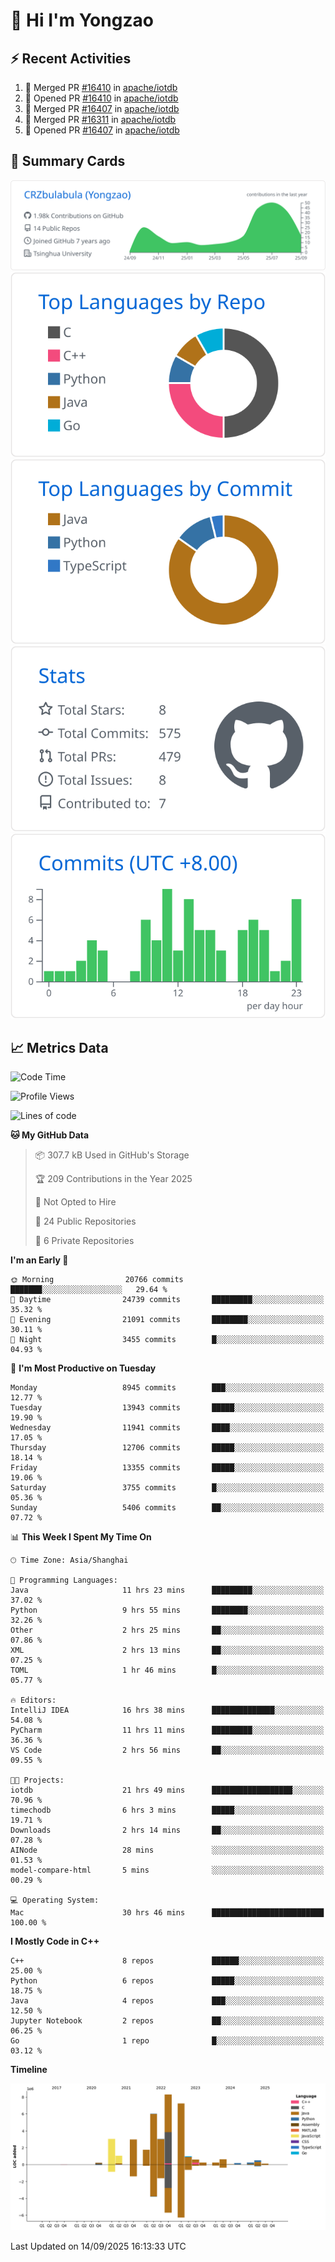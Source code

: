 # 👋 Hi I'm Yongzao

## ⚡ Recent Activities
<!--START_SECTION:activity-->
1. 🎉 Merged PR [#16410](https://github.com/apache/iotdb/pull/16410) in [apache/iotdb](https://github.com/apache/iotdb)
2. 💪 Opened PR [#16410](https://github.com/apache/iotdb/pull/16410) in [apache/iotdb](https://github.com/apache/iotdb)
3. 🎉 Merged PR [#16407](https://github.com/apache/iotdb/pull/16407) in [apache/iotdb](https://github.com/apache/iotdb)
4. 🎉 Merged PR [#16311](https://github.com/apache/iotdb/pull/16311) in [apache/iotdb](https://github.com/apache/iotdb)
5. 💪 Opened PR [#16407](https://github.com/apache/iotdb/pull/16407) in [apache/iotdb](https://github.com/apache/iotdb)
<!--END_SECTION:activity-->

## 🎑 Summary Cards

[![](https://raw.githubusercontent.com/CRZbulabula/CRZbulabula/main/profile-summary-card-output/github/0-profile-details.svg)](https://github.com/vn7n24fzkq/github-profile-summary-cards)
[![](https://raw.githubusercontent.com/CRZbulabula/CRZbulabula/main/profile-summary-card-output/github/1-repos-per-language.svg)](https://github.com/vn7n24fzkq/github-profile-summary-cards) [![](https://raw.githubusercontent.com/CRZbulabula/CRZbulabula/main/profile-summary-card-output/github/2-most-commit-language.svg)](https://github.com/vn7n24fzkq/github-profile-summary-cards)
[![](https://raw.githubusercontent.com/CRZbulabula/CRZbulabula/main/profile-summary-card-output/github/3-stats.svg)](https://github.com/vn7n24fzkq/github-profile-summary-cards) [![](https://raw.githubusercontent.com/CRZbulabula/CRZbulabula/main/profile-summary-card-output/github/4-productive-time.svg)](https://github.com/vn7n24fzkq/github-profile-summary-cards)

## 📈 Metrics Data

<!--START_SECTION:waka-->
![Code Time](http://img.shields.io/badge/Code%20Time-1%2C207%20hrs%2015%20mins-blue)

![Profile Views](http://img.shields.io/badge/Profile%20Views-0-blue)

![Lines of code](https://img.shields.io/badge/From%20Hello%20World%20I%27ve%20Written-37.2%20million%20lines%20of%20code-blue)

**🐱 My GitHub Data** 

> 📦 307.7 kB Used in GitHub's Storage 
 > 
> 🏆 209 Contributions in the Year 2025
 > 
> 🚫 Not Opted to Hire
 > 
> 📜 24 Public Repositories 
 > 
> 🔑 6 Private Repositories 
 > 
**I'm an Early 🐤** 

```text
🌞 Morning                20766 commits       ███████░░░░░░░░░░░░░░░░░░   29.64 % 
🌆 Daytime                24739 commits       █████████░░░░░░░░░░░░░░░░   35.32 % 
🌃 Evening                21091 commits       ████████░░░░░░░░░░░░░░░░░   30.11 % 
🌙 Night                  3455 commits        █░░░░░░░░░░░░░░░░░░░░░░░░   04.93 % 
```
📅 **I'm Most Productive on Tuesday** 

```text
Monday                   8945 commits        ███░░░░░░░░░░░░░░░░░░░░░░   12.77 % 
Tuesday                  13943 commits       █████░░░░░░░░░░░░░░░░░░░░   19.90 % 
Wednesday                11941 commits       ████░░░░░░░░░░░░░░░░░░░░░   17.05 % 
Thursday                 12706 commits       █████░░░░░░░░░░░░░░░░░░░░   18.14 % 
Friday                   13355 commits       █████░░░░░░░░░░░░░░░░░░░░   19.06 % 
Saturday                 3755 commits        █░░░░░░░░░░░░░░░░░░░░░░░░   05.36 % 
Sunday                   5406 commits        ██░░░░░░░░░░░░░░░░░░░░░░░   07.72 % 
```


📊 **This Week I Spent My Time On** 

```text
🕑︎ Time Zone: Asia/Shanghai

💬 Programming Languages: 
Java                     11 hrs 23 mins      █████████░░░░░░░░░░░░░░░░   37.02 % 
Python                   9 hrs 55 mins       ████████░░░░░░░░░░░░░░░░░   32.26 % 
Other                    2 hrs 25 mins       ██░░░░░░░░░░░░░░░░░░░░░░░   07.86 % 
XML                      2 hrs 13 mins       ██░░░░░░░░░░░░░░░░░░░░░░░   07.25 % 
TOML                     1 hr 46 mins        █░░░░░░░░░░░░░░░░░░░░░░░░   05.77 % 

🔥 Editors: 
IntelliJ IDEA            16 hrs 38 mins      ██████████████░░░░░░░░░░░   54.08 % 
PyCharm                  11 hrs 11 mins      █████████░░░░░░░░░░░░░░░░   36.36 % 
VS Code                  2 hrs 56 mins       ██░░░░░░░░░░░░░░░░░░░░░░░   09.55 % 

🐱‍💻 Projects: 
iotdb                    21 hrs 49 mins      ██████████████████░░░░░░░   70.96 % 
timechodb                6 hrs 3 mins        █████░░░░░░░░░░░░░░░░░░░░   19.71 % 
Downloads                2 hrs 14 mins       ██░░░░░░░░░░░░░░░░░░░░░░░   07.28 % 
AINode                   28 mins             ░░░░░░░░░░░░░░░░░░░░░░░░░   01.53 % 
model-compare-html       5 mins              ░░░░░░░░░░░░░░░░░░░░░░░░░   00.29 % 

💻 Operating System: 
Mac                      30 hrs 46 mins      █████████████████████████   100.00 % 
```

**I Mostly Code in C++** 

```text
C++                      8 repos             ██████░░░░░░░░░░░░░░░░░░░   25.00 % 
Python                   6 repos             █████░░░░░░░░░░░░░░░░░░░░   18.75 % 
Java                     4 repos             ███░░░░░░░░░░░░░░░░░░░░░░   12.50 % 
Jupyter Notebook         2 repos             ██░░░░░░░░░░░░░░░░░░░░░░░   06.25 % 
Go                       1 repo              █░░░░░░░░░░░░░░░░░░░░░░░░   03.12 % 
```



**Timeline**

![Lines of Code chart](https://raw.githubusercontent.com/CRZbulabula/CRZbulabula/main/assets/bar_graph.png)


 Last Updated on 14/09/2025 16:13:33 UTC
<!--END_SECTION:waka-->

